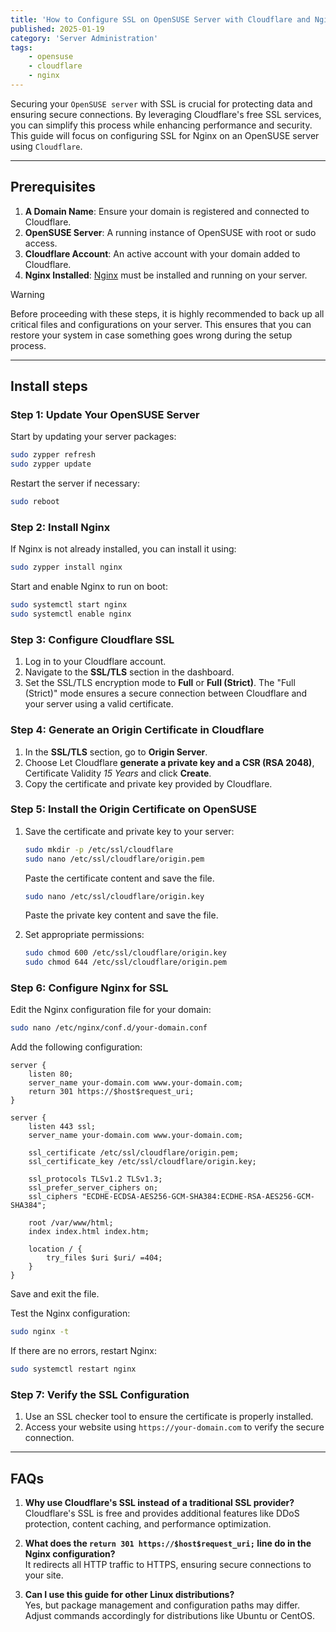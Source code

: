 ```yaml
---
title: 'How to Configure SSL on OpenSUSE Server with Cloudflare and Nginx'
published: 2025-01-19
category: 'Server Administration'
tags:
    - opensuse 
    - cloudflare 
    - nginx
---
```


Securing your `OpenSUSE server` with SSL is crucial for protecting data and ensuring secure connections. By leveraging Cloudflare's free SSL services, you can simplify this process while enhancing performance and security. This guide will focus on configuring SSL for Nginx on an OpenSUSE server using `Cloudflare`.

---

## Prerequisites

1. **A Domain Name**: Ensure your domain is registered and connected to Cloudflare.
2. **OpenSUSE Server**: A running instance of OpenSUSE with root or sudo access.
3. **Cloudflare Account**: An active account with your domain added to Cloudflare.
4. **Nginx Installed**: [Nginx](https://www.digicert.com/kb/csr-ssl-installation/nginx-openssl.htm) must be installed and running on your server.

> [!WARNING]
> Before proceeding with these steps, it is highly recommended to back up all critical files and configurations on your server. This ensures that you can restore your system in case something goes wrong during the setup process.
---
## Install steps
### Step 1: Update Your OpenSUSE Server

Start by updating your server packages:

```bash
sudo zypper refresh
sudo zypper update
```

Restart the server if necessary:

```bash
sudo reboot
```

### Step 2: Install Nginx

If Nginx is not already installed, you can install it using:

```bash
sudo zypper install nginx
```

Start and enable Nginx to run on boot:

```bash
sudo systemctl start nginx
sudo systemctl enable nginx
```

### Step 3: Configure Cloudflare SSL

1. Log in to your Cloudflare account.
2. Navigate to the **SSL/TLS** section in the dashboard.
3. Set the SSL/TLS encryption mode to **Full** or **Full (Strict)**. The "Full (Strict)" mode ensures a secure connection between Cloudflare and your server using a valid certificate.

### Step 4: Generate an Origin Certificate in Cloudflare

1. In the **SSL/TLS** section, go to **Origin Server**.
2. Choose Let Cloudflare **generate a private key and a CSR (RSA 2048)**, Certificate Validity *15 Years* and click **Create**.
3. Copy the certificate and private key provided by Cloudflare.

### Step 5: Install the Origin Certificate on OpenSUSE

1. Save the certificate and private key to your server:

   ```bash
   sudo mkdir -p /etc/ssl/cloudflare
   sudo nano /etc/ssl/cloudflare/origin.pem
   ```
   Paste the certificate content and save the file.

   ```bash
   sudo nano /etc/ssl/cloudflare/origin.key
   ```
   Paste the private key content and save the file.

2. Set appropriate permissions:

   ```bash
   sudo chmod 600 /etc/ssl/cloudflare/origin.key
   sudo chmod 644 /etc/ssl/cloudflare/origin.pem
   ```

### Step 6: Configure Nginx for SSL

Edit the Nginx configuration file for your domain:

```bash
sudo nano /etc/nginx/conf.d/your-domain.conf
```

Add the following configuration:

```nginx
server {
    listen 80;
    server_name your-domain.com www.your-domain.com;
    return 301 https://$host$request_uri;
}

server {
    listen 443 ssl;
    server_name your-domain.com www.your-domain.com;

    ssl_certificate /etc/ssl/cloudflare/origin.pem;
    ssl_certificate_key /etc/ssl/cloudflare/origin.key;

    ssl_protocols TLSv1.2 TLSv1.3;
    ssl_prefer_server_ciphers on;
    ssl_ciphers "ECDHE-ECDSA-AES256-GCM-SHA384:ECDHE-RSA-AES256-GCM-SHA384";

    root /var/www/html;
    index index.html index.htm;

    location / {
        try_files $uri $uri/ =404;
    }
}
```

Save and exit the file.

Test the Nginx configuration:

```bash
sudo nginx -t
```

If there are no errors, restart Nginx:

```bash
sudo systemctl restart nginx
```

### Step 7: Verify the SSL Configuration

1. Use an SSL checker tool to ensure the certificate is properly installed.
2. Access your website using `https://your-domain.com` to verify the secure connection.

---

## FAQs

1. **Why use Cloudflare's SSL instead of a traditional SSL provider?**<br>
Cloudflare's SSL is free and provides additional features like DDoS protection, content caching, and performance optimization.

2. **What does the `return 301 https://$host$request_uri;` line do in the Nginx configuration?** <br>
It redirects all HTTP traffic to HTTPS, ensuring secure connections to your site.

3. **Can I use this guide for other Linux distributions?** <br>
Yes, but package management and configuration paths may differ. Adjust commands accordingly for distributions like Ubuntu or CentOS.
